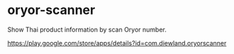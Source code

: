 # oryor-scanner
Show Thai product information by scan Oryor number.

https://play.google.com/store/apps/details?id=com.diewland.oryorscanner
